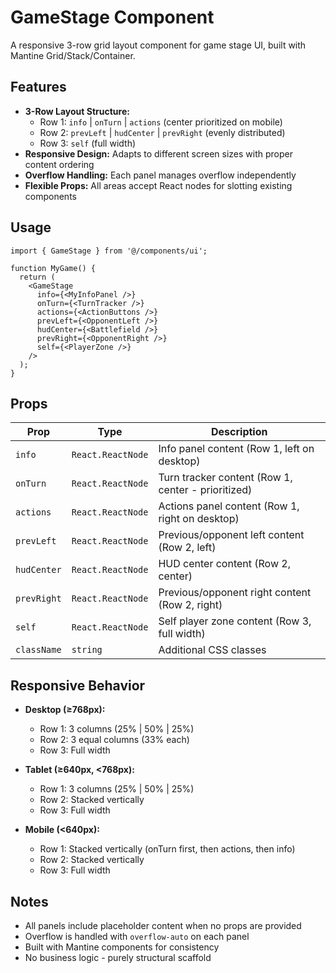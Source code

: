 # GameStage Component

A responsive 3-row grid layout component for game stage UI, built with Mantine Grid/Stack/Container.

## Features

- **3-Row Layout Structure:**
  - Row 1: `info` | `onTurn` | `actions` (center prioritized on mobile)
  - Row 2: `prevLeft` | `hudCenter` | `prevRight` (evenly distributed)
  - Row 3: `self` (full width)
- **Responsive Design:** Adapts to different screen sizes with proper content ordering
- **Overflow Handling:** Each panel manages overflow independently
- **Flexible Props:** All areas accept React nodes for slotting existing components

## Usage

```tsx
import { GameStage } from '@/components/ui';

function MyGame() {
  return (
    <GameStage
      info={<MyInfoPanel />}
      onTurn={<TurnTracker />}
      actions={<ActionButtons />}
      prevLeft={<OpponentLeft />}
      hudCenter={<Battlefield />}
      prevRight={<OpponentRight />}
      self={<PlayerZone />}
    />
  );
}
```

## Props

| Prop | Type | Description |
|------|------|-------------|
| `info` | `React.ReactNode` | Info panel content (Row 1, left on desktop) |
| `onTurn` | `React.ReactNode` | Turn tracker content (Row 1, center - prioritized) |
| `actions` | `React.ReactNode` | Actions panel content (Row 1, right on desktop) |
| `prevLeft` | `React.ReactNode` | Previous/opponent left content (Row 2, left) |
| `hudCenter` | `React.ReactNode` | HUD center content (Row 2, center) |
| `prevRight` | `React.ReactNode` | Previous/opponent right content (Row 2, right) |
| `self` | `React.ReactNode` | Self player zone content (Row 3, full width) |
| `className` | `string` | Additional CSS classes |

## Responsive Behavior

- **Desktop (≥768px):** 
  - Row 1: 3 columns (25% | 50% | 25%)
  - Row 2: 3 equal columns (33% each)
  - Row 3: Full width
  
- **Tablet (≥640px, <768px):**
  - Row 1: 3 columns (25% | 50% | 25%)
  - Row 2: Stacked vertically
  - Row 3: Full width

- **Mobile (<640px):**
  - Row 1: Stacked vertically (onTurn first, then actions, then info)
  - Row 2: Stacked vertically
  - Row 3: Full width

## Notes

- All panels include placeholder content when no props are provided
- Overflow is handled with `overflow-auto` on each panel
- Built with Mantine components for consistency
- No business logic - purely structural scaffold
